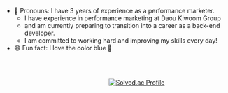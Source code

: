 - 📌 Pronouns: I have 3 years of experience as a performance marketer. <br>
  -  I have experience in performance marketing at Daou Kiwoom Group <br>
  - and am currently preparing to transition into a career as a back-end developer.<br>
  - I am committed to working hard and improving my skills every day!<br>
- 😄 Fun fact: I love the color blue 🩵
<br>
<br>

  &nbsp;&nbsp;&nbsp;&nbsp;&nbsp;&nbsp;&nbsp;&nbsp;&nbsp;&nbsp;&nbsp;&nbsp;&nbsp;&nbsp;&nbsp;&nbsp;&nbsp;&nbsp;&nbsp;&nbsp;&nbsp;&nbsp;&nbsp;&nbsp;&nbsp;&nbsp;&nbsp;&nbsp;&nbsp;&nbsp;&nbsp;&nbsp;&nbsp;&nbsp;&nbsp;&nbsp;&nbsp;&nbsp;&nbsp;&nbsp;&nbsp;&nbsp;&nbsp;&nbsp;&nbsp;&nbsp;&nbsp;&nbsp;&nbsp;&nbsp;&nbsp;&nbsp;&nbsp;&nbsp;&nbsp;&nbsp;&nbsp;&nbsp;&nbsp;&nbsp; [![Solved.ac Profile](http://mazassumnida.wtf/api/generate_badge?boj=ejrm12)](https://solved.ac/ejrm12)


